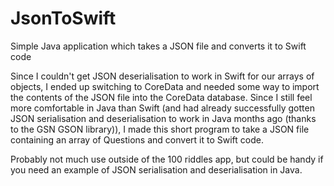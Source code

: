 # JsonToSwift
Simple Java application which takes a JSON file and converts it to Swift code

Since I couldn't get JSON deserialisation to work in Swift for our arrays of objects, I ended up switching to CoreData and needed some way to import the contents of the JSON file into the CoreData database.
Since I still feel more comfortable in Java than Swift (and had already successfully gotten JSON serialisation and deserialisation to work in Java months ago (thanks to the GSN GSON library)), I made this short program to take a JSON file containing an array of Questions and convert it to Swift code.

Probably not much use outside of the 100 riddles app, but could be handy if you need an example of JSON serialisation and deserialisation in Java.
